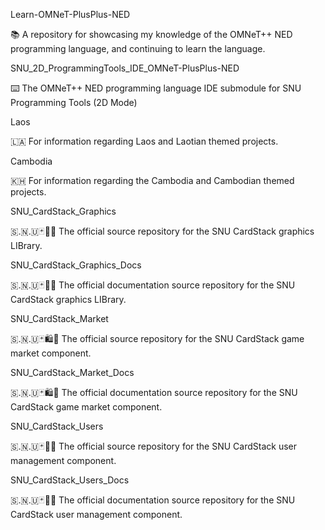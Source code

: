 
Learn-OMNeT-PlusPlus-NED

📚️ A repository for showcasing my knowledge of the OMNeT++ NED programming language, and continuing to learn the language. 

SNU_2D_ProgrammingTools_IDE_OMNeT-PlusPlus-NED

⌨️ The OMNeT++ NED programming language IDE submodule for SNU Programming Tools (2D Mode)

Laos

🇱🇦️ For information regarding Laos and Laotian themed projects.

Cambodia

🇰🇭️ For information regarding the Cambodia and Cambodian themed projects.

SNU_CardStack_Graphics

🇸.🇳.🇺🃏️🎨️💾️ The official source repository for the SNU CardStack graphics LIBrary.

SNU_CardStack_Graphics_Docs

🇸.🇳.🇺🃏️🎨️📖️ The official documentation source repository for the SNU CardStack graphics LIBrary.

SNU_CardStack_Market

🇸.🇳.🇺🃏️🛍️💾️ The official source repository for the SNU CardStack game market component.

SNU_CardStack_Market_Docs

🇸.🇳.🇺🃏️🛍️📖️ The official documentation source repository for the SNU CardStack game market component.

SNU_CardStack_Users

🇸.🇳.🇺🃏️👤️💾️ The official source repository for the SNU CardStack user management component.

SNU_CardStack_Users_Docs

🇸.🇳.🇺🃏️👤️📖️ The official documentation source repository for the SNU CardStack user management component.

